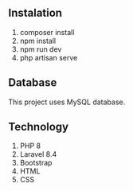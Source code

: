 ## Instalation
1. composer install
2. npm install
3. npm run dev
4. php artisan serve

## Database
This project uses MySQL database.

## Technology
1. PHP 8
2. Laravel 8.4
3. Bootstrap
4. HTML
5. CSS
